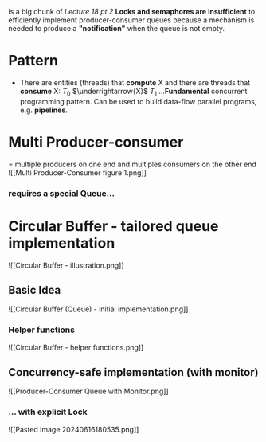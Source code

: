 is a big chunk of *Lecture 18 pt 2*
**Locks and semaphores are insufficient** to efficiently implement producer-consumer queues because a mechanism is needed to produce a **"notification"** when the queue is not empty.
# Pattern
- There are entities (threads) that **compute** X and there are threads that **consume** X:
$T_0$  $\underrightarrow{X}$  $T_1$
...**Fundamental** concurrent programming pattern. Can be used to build data-flow parallel programs, e.g. **pipelines**.

# Multi Producer-consumer
= multiple producers on one end and multiples consumers on the other end
![[Multi Producer-Consumer figure 1.png]]
### requires a special Queue...
# Circular Buffer - tailored queue implementation
![[Circular Buffer - illustration.png]]
## Basic Idea
![[Circular Buffer (Queue) - initial implementation.png]]
### Helper functions
![[Circular Buffer - helper functions.png]]

## Concurrency-safe implementation (with monitor)
![[Producer-Consumer Queue with Monitor.png]]
### ... with explicit Lock
![[Pasted image 20240616180535.png]]